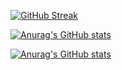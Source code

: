 
[![GitHub Streak](https://streak-stats.demolab.com/?user=Archityadav07)](https://git.io/streak-stats)

[![Anurag's GitHub stats](https://github-readme-stats.vercel.app/api?username=ArchitYadav07)](https://github.com/anuraghazra/github-readme-stats)


[![Anurag's GitHub stats](https://github-readme-stats.vercel.app/api?username=ArchitYadav07)](https://github.com/anuraghazra/github-readme-stats)
